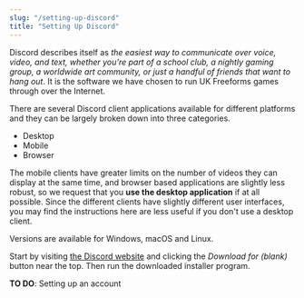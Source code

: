 ```yaml
---
slug: "/setting-up-discord"
title: "Setting Up Discord"
---
```


Discord describes itself as *the easiest way to communicate over voice, video,
and text, whether you’re part of a school club, a nightly gaming group, a
worldwide art community, or just a handful of friends that want to hang out*. It
is the software we have chosen to run UK Freeforms games through over the
Internet.

There are several Discord client applications available for different platforms
and they can be largely broken down into three categories.

* Desktop
* Mobile
* Browser

The mobile clients have greater limits on the number of videos they can display
at the same time, and browser based applications are slightly less robust, so we
request that you **use the desktop application** if at all possible. Since the
different clients have slightly different user interfaces, you may find the
instructions here are less useful if you don't use a desktop client.

Versions are available for Windows, macOS and Linux.

Start by visiting [the Discord website](https://discord.com/) and clicking the
*Download for (blank)* button near the top. Then run the downloaded installer
program.

**TO DO**: Setting up an account
